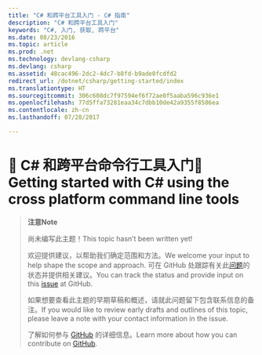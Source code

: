 ```yaml
---
title: "C# 和跨平台工具入门 - C# 指南"
description: "C# 和跨平台工具入门"
keywords: "C#, 入门, 获取, 跨平台"
ms.date: 08/23/2016
ms.topic: article
ms.prod: .net
ms.technology: devlang-csharp
ms.devlang: csharp
ms.assetid: 48cac496-2dc2-4dc7-b8fd-b9ade0fcdfd2
redirect_url: /dotnet/csharp/getting-started/index
ms.translationtype: HT
ms.sourcegitcommit: 306c608dc7f97594ef6f72ae0f5aaba596c936e1
ms.openlocfilehash: 77d5ffa73281eaa34c7dbb10de42a9355f8586ea
ms.contentlocale: zh-cn
ms.lasthandoff: 07/28/2017

---
```


# <a name="-getting-started-with-c-using-the-cross-platform-command-line-tools"></a><span data-ttu-id="82c56-104">🔧 C# 和跨平台命令行工具入门</span><span class="sxs-lookup"><span data-stu-id="82c56-104">🔧 Getting started with C# using the cross platform command line tools</span></span>

> <span data-ttu-id="82c56-105">**注意**</span><span class="sxs-lookup"><span data-stu-id="82c56-105">**Note**</span></span>
> 
> <span data-ttu-id="82c56-106">尚未编写此主题！</span><span class="sxs-lookup"><span data-stu-id="82c56-106">This topic hasn’t been written yet!</span></span> 
>
> <span data-ttu-id="82c56-107">欢迎提供建议，以帮助我们确定范围和方法。</span><span class="sxs-lookup"><span data-stu-id="82c56-107">We welcome your input to help shape the scope and approach.</span></span> <span data-ttu-id="82c56-108">可在 GitHub 处跟踪有关此[问题](https://github.com/dotnet/docs/issues/945)的状态并提供相关建议。</span><span class="sxs-lookup"><span data-stu-id="82c56-108">You can track the status and provide input on this [issue](https://github.com/dotnet/docs/issues/945) at GitHub.</span></span>
> 
> <span data-ttu-id="82c56-109">如果想要查看此主题的早期草稿和概述，请就此问题留下包含联系信息的备注。</span><span class="sxs-lookup"><span data-stu-id="82c56-109">If you would like to review early drafts and outlines of this topic, please leave a note with your contact information in the issue.</span></span>
>
> <span data-ttu-id="82c56-110">了解如何参与 [GitHub](https://github.com/dotnet/docs/blob/master/CONTRIBUTING.md) 的详细信息。</span><span class="sxs-lookup"><span data-stu-id="82c56-110">Learn more about how you can contribute on [GitHub](https://github.com/dotnet/docs/blob/master/CONTRIBUTING.md).</span></span>
>


